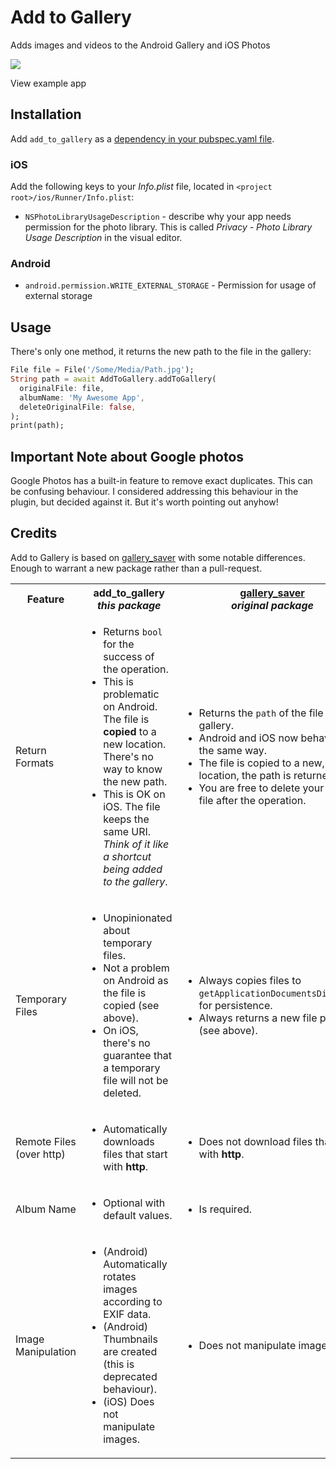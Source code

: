 # Add to Gallery

Adds images and videos to the Android Gallery and iOS Photos

<a href="https://youtu.be/TUq8rw1LuXc">
  <img src="https://flowmobile.imgix.net/users/NM99Dl5xszYqmKfU8X1Y17oEqg93/uploads/XFMKOvCYmwy64OCItDQ2/Flutter%20__%20Add%20To%20Gallery%20Package%202-22%20screenshot.png">
</a>

View example app

## Installation

Add `add_to_gallery` as a [dependency in your pubspec.yaml file](https://flutter.io/platform-plugins/).

### iOS

Add the following keys to your _Info.plist_ file, located in `<project root>/ios/Runner/Info.plist`:

* `NSPhotoLibraryUsageDescription` - describe why your app needs permission for the photo library. This is called _Privacy - Photo Library Usage Description_ in the visual editor.

### Android

* `android.permission.WRITE_EXTERNAL_STORAGE` - Permission for usage of external storage

## Usage

There's only one method, it returns the new path to the file in the gallery:

```dart
File file = File('/Some/Media/Path.jpg');
String path = await AddToGallery.addToGallery(
  originalFile: file,
  albumName: 'My Awesome App',
  deleteOriginalFile: false,
);
print(path);
```

## Important Note about Google photos

Google Photos has a built-in feature to remove exact duplicates. This can be confusing behaviour. I considered addressing this behaviour in the plugin, but decided against it. But it's worth pointing out anyhow!

## Credits

Add to Gallery is based on [gallery_saver](https://pub.dev/packages/gallery_saver) with some notable differences. Enough to warrant a new package rather than a pull-request.

<table>
  <tr>
    <th>Feature</th>
    <th>
      add_to_gallery
      <br>
      <em>this package</em>
    </th>
    <th>
      <a href="https://pub.dev/packages/gallery_saver">gallery_saver</a>
      <br>
      <em>original package</em>
    </th>
  </tr>
  <tr>
    <td>Return Formats</td>
    <td>
      <ul>
        <li>Returns <code>bool</code> for the success of the operation.</li>
        <li>This is problematic on Android. The file is <strong>copied</strong> to a new location. There's no way to know the new path.</li>
        <li>This is OK on iOS. The file keeps the same URI. <em>Think of it like a shortcut being added to the gallery</em>.</li>
      </ul>
    </td>
    <td>
      <ul>
        <li>Returns the <code>path</code> of the file in the gallery.</li>
        <li>Android and iOS now behave in the same way.</li>
        <li>The file is copied to a new, public location, the path is returned.</li>
        <li>You are free to delete your source file after the operation.</li>
      </ul>
    </td>
  </tr>
  <tr>
    <td>Temporary Files</td>
    <td>
      <ul>
        <li>Unopinionated about temporary files.</li>
        <li>Not a problem on Android as the file is copied (see above).</li>
        <li>On iOS, there's no guarantee that a temporary file will not be deleted.</li>
      </ul>
    </td>
    <td>
      <ul>
        <li>Always copies files to <code>getApplicationDocumentsDirectory</code> for persistence.</li>
        <li>Always returns a new file path (see above).</li>
      </ul>
    </td>
  </tr>
  <tr>
    <td>Remote Files (over http)</td>
    <td>
      <ul>
        <li>Automatically downloads files that start with <strong>http</strong>.</li>
      </ul>
    </td>
    <td>
      <ul>
        <li>Does not download files that start with <strong>http</strong>.</li>
      </ul>
    </td>
  </tr>
  <tr>
    <td>Album Name</td>
    <td>
      <ul>
        <li>Optional with default values.</li>
      </ul>
    </td>
    <td>
      <ul>
        <li>Is required.</li>
      </ul>
    </td>
  </tr>
  <tr>
    <td>Image Manipulation</td>
    <td>
      <ul>
        <li>(Android) Automatically rotates images according to EXIF data.</li>
        <li>(Android) Thumbnails are created (this is deprecated behaviour).</li>
        <li>(iOS) Does not manipulate images.</li>
      </ul>
    </td>
    <td>
      <ul>
        <li>Does not manipulate images.</li>
      </ul>
    </td>
  </tr>
</table>
